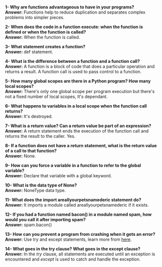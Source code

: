 **1- Why are functions advantageous to have in your programs?**  
**Answer:** Functions help to reduce duplication and separates complex problems into simpler pieces. 

**2- When does the code in a function execute: when the function is defined or when the function is called?**  
**Answer:** When the function is called.

**3- What statement creates a function?**  
**Answer:** def statement.

**4- What is the difference between a function and a function call?**  
**Answer:** A function is a block of code that does a particular operation and returns a result. A function call is used to pass control to a function.

**5- How many global scopes are there in a Python program? How many local scopes?**  
**Answer:** There's only one global scope per program execution but there's not a fixed number of local scopes, It's dependant.

**6- What happens to variables in a local scope when the function call returns?**  
**Answer:** It's destroyed.

**7- What is a return value? Can a return value be part of an expression?**  
**Answer:** A return statement ends the execution of the function call and returns the result to the caller. Yes.

**8- If a function does not have a return statement, what is the return value of a call to that function?**  
**Answer:** None.

**9- How can you force a variable in a function to refer to the global variable?**  
**Answer:** Declare that variable with a global keyword.

**10- What is the data type of None?**  
**Answer:** NoneType data type.

**11- What does the import areallyourpetsnamederic statement do?**  
**Answer:** It imports a module called areallyourpetsnamederic if it exists.

**12- If you had a function named bacon() in a module named spam, how would you call it after importing spam?**  
**Answer:** spam.bacon()

**13- How can you prevent a program from crashing when it gets an error?**  
**Answer:** Use try and except statements, learn more from [here](https://docs.python.org/3/tutorial/errors.html).

**14- What goes in the try clause? What goes in the except clause?**  
**Answer:** In the *try* clause, all statements are executed until an exception is encountered and *except* is used to catch and handle the exception.
